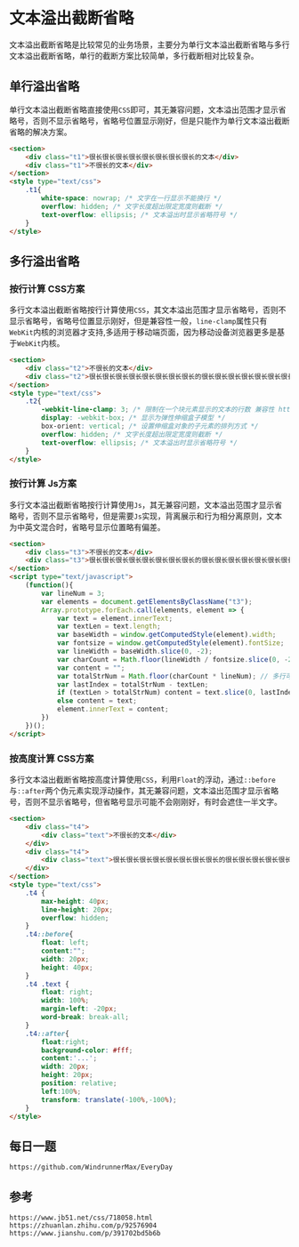 # 文本溢出截断省略
文本溢出截断省略是比较常见的业务场景，主要分为单行文本溢出截断省略与多行文本溢出截断省略，单行的截断方案比较简单，多行截断相对比较复杂。

## 单行溢出省略
单行文本溢出截断省略直接使用`CSS`即可，其无兼容问题，文本溢出范围才显示省略号，否则不显示省略号，省略号位置显示刚好，但是只能作为单行文本溢出截断省略的解决方案。


```html
<section>
    <div class="t1">很长很长很长很长很长很长很长很长的文本</div>
    <div class="t1">不很长的文本</div>
</section>
<style type="text/css">
    .t1{
        white-space: nowrap; /* 文字在一行显示不能换行 */
        overflow: hidden; /* 文字长度超出限定宽度则截断 */
        text-overflow: ellipsis; /* 文本溢出时显示省略符号 */
    }
</style>
```

## 多行溢出省略

### 按行计算 CSS方案
多行文本溢出截断省略按行计算使用`CSS`，其文本溢出范围才显示省略号，否则不显示省略号，省略号位置显示刚好，但是兼容性一般，`line-clamp`属性只有`WebKit`内核的浏览器才支持,多适用于移动端页面，因为移动设备浏览器更多是基于`WebKit`内核。

```html
<section>
    <div class="t2">不很长的文本</div>
    <div class="t2">很长很长很长很长很长很长很长很长的很长很长很长很长很长很长很长很长很长很长很长很长很长很长很长很长很长很长的文本</div>
</section>
<style type="text/css">
    .t2{
        -webkit-line-clamp: 3; /* 限制在一个块元素显示的文本的行数 兼容性 https://caniuse.com/#search=line-clamp */
        display: -webkit-box; /* 显示为弹性伸缩盒子模型 */
        box-orient: vertical; /* 设置伸缩盒对象的子元素的排列方式 */
        overflow: hidden; /* 文字长度超出限定宽度则截断 */
        text-overflow: ellipsis; /* 文本溢出时显示省略符号 */
    }
</style>
```

### 按行计算 Js方案
多行文本溢出截断省略按行计算使用`Js`，其无兼容问题，文本溢出范围才显示省略号，否则不显示省略号，但是需要`Js`实现，背离展示和行为相分离原则，文本为中英文混合时，省略号显示位置略有偏差。

```html
<section>
    <div class="t3">不很长的文本</div>
    <div class="t3">很长很长很长很长很长很长很长很长的很长很长很长很长很长很长很长很长很长很长很长很长很长很长很长很长很长很长的文本</div>
</section>
<script type="text/javascript">
    (function(){
        var lineNum = 3;
        var elements = document.getElementsByClassName("t3");
        Array.prototype.forEach.call(elements, element => {
            var text = element.innerText;
            var textLen = text.length;
            var baseWidth = window.getComputedStyle(element).width;
            var fontsize = window.getComputedStyle(element).fontSize;
            var lineWidth = baseWidth.slice(0, -2);
            var charCount = Math.floor(lineWidth / fontsize.slice(0, -2)); // 计算一行内可容纳字数
            var content = "";
            var totalStrNum = Math.floor(charCount * lineNum); // 多行可容纳总字数
            var lastIndex = totalStrNum - textLen;
            if (textLen > totalStrNum) content = text.slice(0, lastIndex - 3).concat('...');
            else content = text;
            element.innerText = content;
        })
    })();
</script>
```

### 按高度计算 CSS方案
多行文本溢出截断省略按高度计算使用`CSS`，利用`Float`的浮动，通过`::before`与`::after`两个伪元素实现浮动操作，其无兼容问题，文本溢出范围才显示省略号，否则不显示省略号，但省略号显示可能不会刚刚好，有时会遮住一半文字。

```html
<section>
    <div class="t4">
        <div class="text">不很长的文本</div>
    </div>
    <div class="t4">
        <div class="text">很长很长很长很长很长很长很长很长的很长很长很长很长很长很长很长很长很长很长很长很长很长很长很长很长很长很长的文本</div>
    </div>
</section>
<style type="text/css">
    .t4 {
        max-height: 40px;
        line-height: 20px;
        overflow: hidden;
    }
    .t4::before{
        float: left;
        content:"";
        width: 20px;
        height: 40px;
    }
    .t4 .text {
        float: right;
        width: 100%;
        margin-left: -20px;
        word-break: break-all;
    }
    .t4::after{
        float:right;
        background-color: #fff;
        content:'...';
        width: 20px;
        height: 20px;
        position: relative;
        left:100%;
        transform: translate(-100%,-100%);
    }
</style>
```

## 每日一题

```
https://github.com/WindrunnerMax/EveryDay
```

## 参考

```
https://www.jb51.net/css/718058.html
https://zhuanlan.zhihu.com/p/92576904
https://www.jianshu.com/p/391702bd5b6b
```
